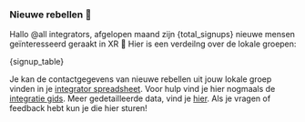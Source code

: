 ### Nieuwe rebellen :star2: 

Hallo @all integrators, afgelopen maand zijn {total_signups} nieuwe mensen geïnteresseerd geraakt in XR :tada: Hier is een verdeilng over de lokale groepen:

{signup_table}

Je kan de contactgegevens van nieuwe rebellen uit jouw lokale groep vinden in je [integrator spreadsheet](https://cloud.extinctionrebellion.nl/index.php/f/381175). Voor hulp vind je hier nogmaals de [integratie gids](https://cloud.extinctionrebellion.nl/index.php/s/4pFDHHBnNPptgCT). Meer gedetailleerde data, vind je [hier](https://docs.google.com/spreadsheets/d/1LrSjkBQqZsIzGKs25O7FC9pHFoOEeRuAAs3IL1NEE8g/edit#gid=709383388). Als je vragen of feedback hebt kun je die hier sturen!

